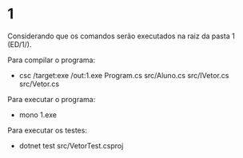 # 1

Considerando que os comandos serão executados na raiz da pasta 1 (ED/1/).

Para compilar o programa:
* csc /target:exe /out:1.exe Program.cs src/Aluno.cs src/IVetor.cs src/Vetor.cs

Para executar o programa:
* mono 1.exe

Para executar os testes:
* dotnet test src/VetorTest.csproj